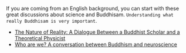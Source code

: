 


If you are coming from an English background,
you can start with these great discussions about science and Buddhisam. `Understanding what really Buddhisam is very important`. 

- [The Nature of Reality: A Dialogue Between a Buddhist Scholar and a Theoretical Physicist](https://www.youtube.com/watch?v=pLbSlC0Pucw)
- [Who are we? A conversation between Buddhism and neuroscience](https://www.youtube.com/watch?v=slPnLS8gefw)